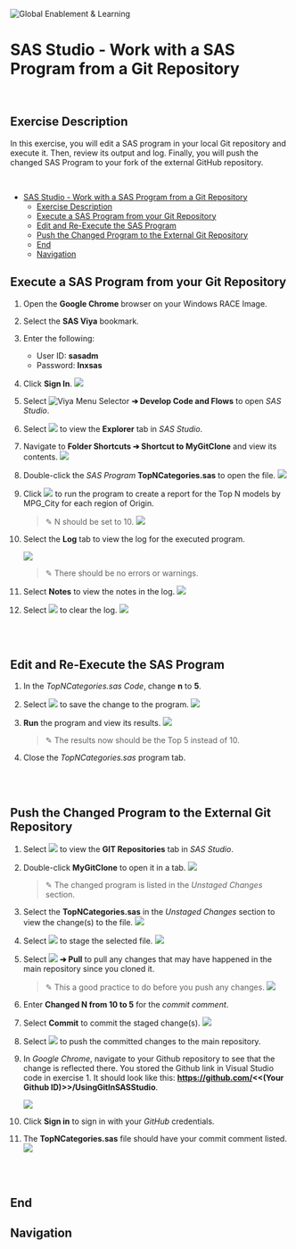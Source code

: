 ![Global Enablement & Learning](https://gelgitlab.race.sas.com/GEL/utilities/writing-content-in-markdown/-/raw/master/img/gel_banner_logo_tech-partners.jpg)

# SAS Studio - Work with a SAS Program from a Git Repository

<br>

## Exercise Description

In this exercise, you will edit a SAS program in your local Git repository and execute it.  Then, review its output and log.  Finally, you will push the changed SAS Program to your fork of the external GitHub repository.

<br>

- [SAS Studio - Work with a SAS Program from a Git Repository](#sas-studio---work-with-a-sas-program-from-a-git-repository)
  - [Exercise Description](#exercise-description)
  - [Execute a SAS Program from your Git Repository](#execute-a-sas-program-from-your-git-repository)
  - [Edit and Re-Execute the SAS Program](#edit-and-re-execute-the-sas-program)
  - [Push the Changed Program to the External Git Repository](#push-the-changed-program-to-the-external-git-repository)
  - [End](#end)
  - [Navigation](#navigation)

## Execute a SAS Program from your Git Repository

1. Open the **Google Chrome** browser on your Windows RACE Image.
1. Select the **SAS Viya** bookmark.
1. Enter the following:
   - User ID: **sasadm**
   - Password: **lnxsas**

1. Click **Sign In**.
    ![](images/logIn.png)

1. Select ![Viya Menu Selector](images/HamburgerMenu.png) **&#10132; Develop Code and Flows** to open *SAS Studio*.
1. Select ![](images/ExplorerIcon.png) to view the **Explorer** tab in *SAS Studio*.
1. Navigate to **Folder Shortcuts &#10132; Shortcut to MyGitClone** and view its contents.
   ![](images/RepositoryContents.png)

1. Double-click the *SAS Program* **TopNCategories.sas** to open the file.
    ![](images/TopNProgram.png)

1. Click ![](images/Run.png) to run the program to create a report for the Top N models by MPG_City for each region of Origin.
   > &#9998; N should be set to 10.
   ![](images/Top10Results.png)

1. Select the **Log** tab to view the log for the executed program.

   ![](images/Top10Log.png)

   > &#9998; There should be no errors or warnings.
5. Select **Notes** to view the notes in the log.
   ![](images/Top10LogNotes.png)

6. Select ![](images/ClearLogIcon.png) to clear the log.
   ![](images/Top10ClearLog.png)

<br>
<br>

## Edit and Re-Execute the SAS Program

1. In the *TopNCategories.sas Code*, change **n** to **5**.

1. Select ![](images/SaveIcon.png) to save the change to the program.
    ![](images/SavedTopN.png)

1. **Run** the program and view its results.
    ![](images/Top5Results.png)

   > &#9998; The results now should be the Top 5 instead of 10.
1. Close the *TopNCategories.sas* program tab.

<br>
<br>

## Push the Changed Program to the External Git Repository

1. Select ![](images/GITIcon.png) to view the **GIT Repositories** tab in *SAS Studio*.
1. Double-click **MyGitClone** to open it in a tab.
   ![](images/MyGitUnstaged.png)

   > &#9998; The changed program is listed in the *Unstaged Changes* section.
1. Select the **TopNCategories.sas** in the *Unstaged Changes* section to view the change(s) to the file.
   ![](images/FileChanges.png)

1. Select ![](images/StageIcon.png) to stage the selected file.
   ![](images/StagedFile.png)

1. Select ![](images/PullMainIcon.png) **&#10132; Pull** to pull any changes that may have happened in the main repository since you cloned it.

   > &#9998; This a good practice to do before you push any changes.
   ![](images/PullMain.png)

1. Enter **Changed N from 10 to 5** for the *commit comment*.

1. Select **Commit** to commit the staged change(s).
   ![](images/CommitChanges.png)

1. Select ![](images/PushMainIcon.png) to push the committed changes to the main repository.

1. In *Google Chrome*, navigate to your Github repository to see that the change is reflected there.  You stored the Github link in Visual Studio code in exercise 1.  It should look like this:  **https://github.com/<<(Your Github ID)>>/UsingGitInSASStudio**.

   ![](images/GitURL.png)

2. Click **Sign in** to sign in with your *GitHub* credentials.

3. The **TopNCategories.sas** file should have your commit comment listed.
   ![](images/UpdatedFork.png)

<br>
<br>

## End

## Navigation

<!-- startnav -->

<!-- endnav -->